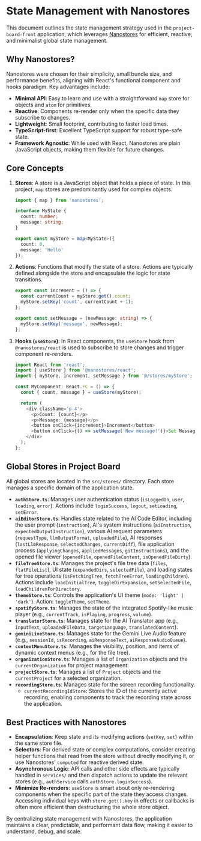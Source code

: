 # State Management with Nanostores

This document outlines the state management strategy used in the `project-board-front` application, which leverages [Nanostores](https://nanostores.github.io/) for efficient, reactive, and minimalist global state management.

## Why Nanostores?

Nanostores were chosen for their simplicity, small bundle size, and performance benefits, aligning with React's functional component and hooks paradigm. Key advantages include:

-   **Minimal API**: Easy to learn and use with a straightforward `map` store for objects and `atom` for primitives.
-   **Reactive**: Components re-render only when the specific data they subscribe to changes.
-   **Lightweight**: Small footprint, contributing to faster load times.
-   **TypeScript-first**: Excellent TypeScript support for robust type-safe state.
-   **Framework Agnostic**: While used with React, Nanostores are plain JavaScript objects, making them flexible for future changes.

## Core Concepts

1.  **Stores**: A store is a JavaScript object that holds a piece of state. In this project, `map` stores are predominantly used for complex objects.
    ```typescript
    import { map } from 'nanostores';

    interface MyState { 
      count: number;
      message: string;
    }

    export const myStore = map<MyState>({
      count: 0,
      message: 'Hello'
    });
    ```

2.  **Actions**: Functions that modify the state of a store. Actions are typically defined alongside the store and encapsulate the logic for state transitions.
    ```typescript
    export const increment = () => {
      const currentCount = myStore.get().count;
      myStore.setKey('count', currentCount + 1);
    };

    export const setMessage = (newMessage: string) => {
      myStore.setKey('message', newMessage);
    };
    ```

3.  **Hooks (`useStore`)**: In React components, the `useStore` hook from `@nanostores/react` is used to subscribe to store changes and trigger component re-renders.
    ```typescript
    import React from 'react';
    import { useStore } from '@nanostores/react';
    import { myStore, increment, setMessage } from '@/stores/myStore';

    const MyComponent: React.FC = () => {
      const { count, message } = useStore(myStore);

      return (
        <div className='p-4'>
          <p>Count: {count}</p>
          <p>Message: {message}</p>
          <button onClick={increment}>Increment</button>
          <button onClick={() => setMessage('New message!')}>Set Message</button>
        </div>
      );
    };
    ```

## Global Stores in Project Board

All global stores are located in the `src/stores/` directory. Each store manages a specific domain of the application state.

-   **`authStore.ts`**: Manages user authentication status (`isLoggedIn`, `user`, `loading`, `error`). Actions include `loginSuccess`, `logout`, `setLoading`, `setError`.
-   **`aiEditorStore.ts`**: Handles state related to the AI Code Editor, including the user prompt (`instruction`), AI's system instructions (`aiInstruction`, `expectedOutputInstruction`), various AI request parameters (`requestType`, `llmOutputFormat`, `uploadedFile`), AI responses (`lastLlmResponse`, `selectedChanges`, `currentDiff`), file application process (`applyingChanges`, `appliedMessages`, `gitInstructions`), and the opened file viewer (`openedFile`, `openedFileContent`, `isOpenedFileDirty`).
-   **`fileTreeStore.ts`**: Manages the project's file tree data (`files`, `flatFileList`), UI state (`expandedDirs`, `selectedFile`), and loading states for tree operations (`isFetchingTree`, `fetchTreeError`, `loadingChildren`). Actions include `loadInitialTree`, `toggleDirExpansion`, `setSelectedFile`, `loadChildrenForDirectory`.
-   **`themeStore.ts`**: Controls the application's UI theme (`mode: 'light' | 'dark'`). Action: `toggleTheme`, `setTheme`.
-   **`spotifyStore.ts`**: Manages the state of the integrated Spotify-like music player (e.g., `currentTrack`, `isPlaying`, `progress`, `volume`).
-   **`translatorStore.ts`**: Manages state for the AI Translator app (e.g., `inputText`, `uploadedFileData`, `targetLanguage`, `translatedContent`).
-   **`geminiLiveStore.ts`**: Manages state for the Gemini Live Audio feature (e.g., `sessionId`, `isRecording`, `aiResponseText`, `aiResponseAudioQueue`).
-   **`contextMenuStore.ts`**: Manages the visibility, position, and items of dynamic context menus (e.g., for the file tree).
-   **`organizationStore.ts`**: Manages a list of `Organization` objects and the `currentOrganization` for project management.
-   **`projectStore.ts`**: Manages a list of `Project` objects and the `currentProject` for a selected organization.
-   **`recordingStore.ts`**: Manages state for the screen recording functionality.
    -   `currentRecordingIdStore`: Stores the ID of the currently active recording, enabling components to track the recording state across the application.

## Best Practices with Nanostores

-   **Encapsulation**: Keep state and its modifying actions (`setKey`, `set`) within the same store file.
-   **Selectors**: For derived state or complex computations, consider creating helper functions that read from the store without directly modifying it, or use Nanostores' `computed` for reactive derived state.
-   **Asynchronous Logic**: API calls and other side effects are typically handled in `services/` and then dispatch actions to update the relevant stores (e.g., `authService` calls `authStore.loginSuccess`).
-   **Minimize Re-renders**: `useStore` is smart about only re-rendering components when the specific part of the state they access changes. Accessing individual keys with `store.get().key` in effects or callbacks is often more efficient than destructuring the whole store object.

By centralizing state management with Nanostores, the application maintains a clear, predictable, and performant data flow, making it easier to understand, debug, and scale.